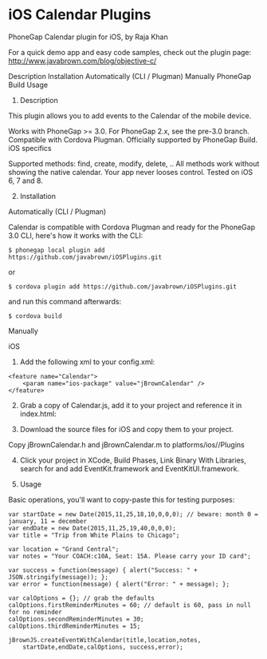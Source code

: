 iOS Calendar Plugins
====================
PhoneGap Calendar plugin
for iOS, by Raja Khan

For a quick demo app and easy code samples, check out the plugin page: http://www.javabrown.com/blog/objective-c/

Description
Installation
Automatically (CLI / Plugman)
Manually
PhoneGap Build
Usage

1. Description

This plugin allows you to add events to the Calendar of the mobile device.

Works with PhoneGap >= 3.0.
For PhoneGap 2.x, see the pre-3.0 branch.
Compatible with Cordova Plugman.
Officially supported by PhoneGap Build.
iOS specifics

Supported methods: find, create, modify, delete, ..
All methods work without showing the native calendar. Your app never looses control.
Tested on iOS 6, 7 and 8.

2. Installation

Automatically (CLI / Plugman)

Calendar is compatible with Cordova Plugman and ready for the PhoneGap 3.0 CLI, here's how it works with the CLI:

    $ phonegap local plugin add https://github.com/javabrown/iOSPlugins.git
or

    $ cordova plugin add https://github.com/javabrown/iOSPlugins.git
and run this command afterwards:

    $ cordova build
Manually

iOS

1. Add the following xml to your config.xml:

<!-- for iOS -->
    <feature name="Calendar">
        <param name="ios-package" value="jBrownCalendar" />
    </feature>
2. Grab a copy of Calendar.js, add it to your project and reference it in index.html:

    <script type="text/javascript" src="js/jBrownCalendar.js"></script>
3. Download the source files for iOS and copy them to your project.

Copy jBrownCalendar.h and jBrownCalendar.m to platforms/ios/<ProjectName>/Plugins

4. Click your project in XCode, Build Phases, Link Binary With Libraries, search for and add EventKit.framework and EventKitUI.framework.

5. Usage

Basic operations, you'll want to copy-paste this for testing purposes:


    var startDate = new Date(2015,11,25,18,10,0,0,0); // beware: month 0 = january, 11 = december
    var endDate = new Date(2015,11,25,19,40,0,0,0);
    var title = "Trip from White Plains to Chicago";
  
    var location = "Grand Central";
    var notes = "Your COACH:c10A, Seat: 15A. Please carry your ID card";

    var success = function(message) { alert("Success: " + JSON.stringify(message)); };
    var error = function(message) { alert("Error: " + message); };
  
    var calOptions = {}; // grab the defaults
    calOptions.firstReminderMinutes = 60; // default is 60, pass in null for no reminder
    calOptions.secondReminderMinutes = 30;
    calOptions.thirdReminderMinutes = 15;
                
    jBrownJS.createEventWithCalendar(title,location,notes,
        startDate,endDate,calOptions, success,error);
                
